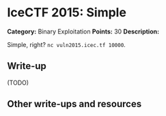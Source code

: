 # IceCTF 2015: Simple

**Category:** Binary Exploitation
**Points:** 30
**Description:** 

Simple, right? <code>nc vuln2015.icec.tf 10000</code>.

## Write-up

(TODO)

## Other write-ups and resources

